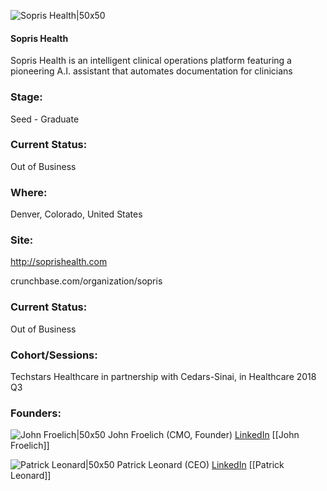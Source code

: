 

![Sopris Health|50x50](https://apimg.techstars.com/connect/images/image_files/5b5a4968c1a4b82a58000033/original/sopris.png)

#### Sopris Health
Sopris Health is an intelligent clinical operations platform featuring a pioneering A.I. assistant that automates documentation for clinicians

### Stage: 
Seed - Graduate 

### Current Status: 
Out of Business

### Where:
Denver, Colorado, United States

### Site:
http://soprishealth.com



crunchbase.com/organization/sopris

### Current Status: 
Out of Business

### Cohort/Sessions: 
Techstars Healthcare in partnership with Cedars-Sinai, in Healthcare 2018 Q3

### Founders: 

![John Froelich|50x50](https://apimg.techstars.com/connect/images/image_files/5bc6a86334a60d09e300000d/original/WSG07915-2.jpg) John Froelich (CMO, Founder) [LinkedIn](https://linkedin.com/in/john-froelich-8a079062) [[John Froelich]]

![Patrick Leonard|50x50](https://apimg.techstars.com/connect/images/image_files/5b27ea16a36c1108ae000013/original/Patrick_Leonard_profile.jpg) Patrick Leonard (CEO) [LinkedIn](https://linkedin.com/in/patrickjleonard) [[Patrick Leonard]]


